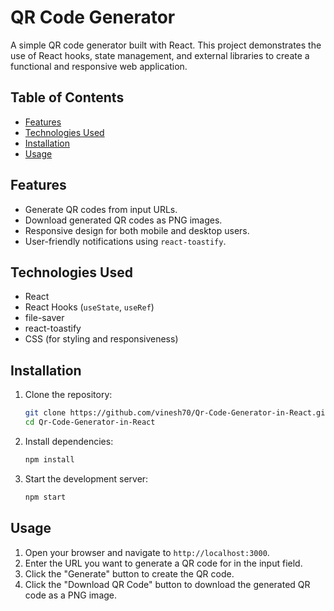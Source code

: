 # QR Code Generator

A simple QR code generator built with React. This project demonstrates the use of React hooks, state management, and external libraries to create a functional and responsive web application.

## Table of Contents
- [Features](#features)
- [Technologies Used](#technologies-used)
- [Installation](#installation)
- [Usage](#usage)

## Features
- Generate QR codes from input URLs.
- Download generated QR codes as PNG images.
- Responsive design for both mobile and desktop users.
- User-friendly notifications using `react-toastify`.

## Technologies Used
- React
- React Hooks (`useState`, `useRef`)
- file-saver
- react-toastify
- CSS (for styling and responsiveness)

## Installation
1. Clone the repository:
    ```bash
    git clone https://github.com/vinesh70/Qr-Code-Generator-in-React.git
    cd Qr-Code-Generator-in-React
    ```

2. Install dependencies:
    ```bash
    npm install
    ```

3. Start the development server:
    ```bash
    npm start
    ```

## Usage
1. Open your browser and navigate to `http://localhost:3000`.
2. Enter the URL you want to generate a QR code for in the input field.
3. Click the "Generate" button to create the QR code.
4. Click the "Download QR Code" button to download the generated QR code as a PNG image.
